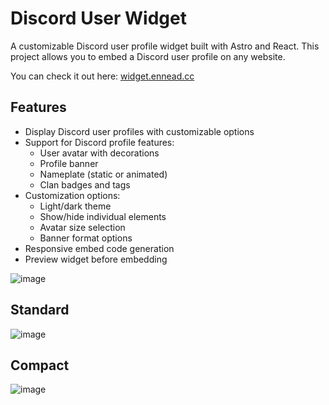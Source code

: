 # Discord User Widget

A customizable Discord user profile widget built with Astro and React. This project allows you to embed a Discord user profile on any website.

You can check it out here: [widget.ennead.cc](https://widget.ennead.cc)

## Features

- Display Discord user profiles with customizable options
- Support for Discord profile features:
  - User avatar with decorations
  - Profile banner
  - Nameplate (static or animated)
  - Clan badges and tags
- Customization options:
  - Light/dark theme
  - Show/hide individual elements
  - Avatar size selection
  - Banner format options
- Responsive embed code generation
- Preview widget before embedding

![image](https://github.com/user-attachments/assets/72e43296-860a-417a-b449-f74fd6a93c0c)

## Standard

![image](https://github.com/user-attachments/assets/cea3bbf7-d77a-49fd-91ca-2a824810c5a8)

## Compact

![image](https://github.com/user-attachments/assets/26852fb0-6cf0-4a42-bc14-d974ca5d411b)
